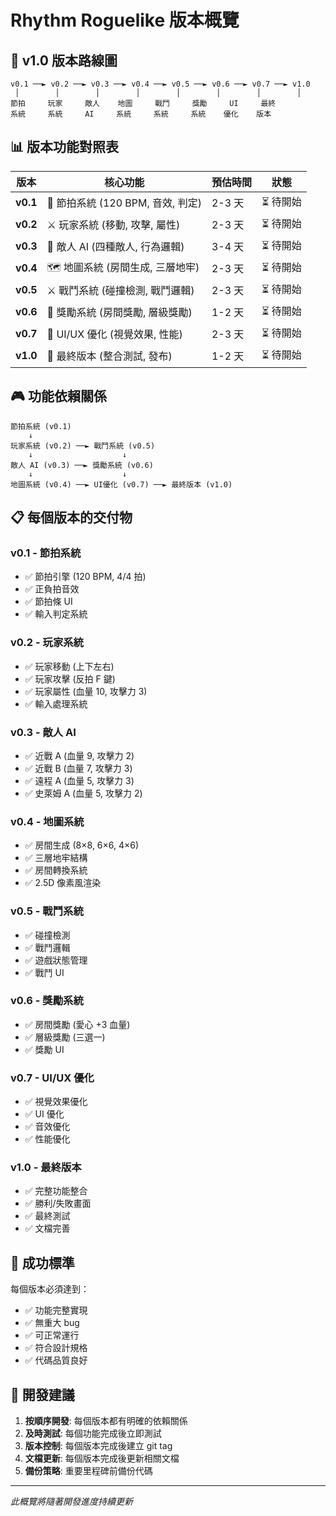 # Rhythm Roguelike 版本概覽

## 🎯 v1.0 版本路線圖

```
v0.1 ──► v0.2 ──► v0.3 ──► v0.4 ──► v0.5 ──► v0.6 ──► v0.7 ──► v1.0
 │        │        │        │        │        │        │        │
節拍     玩家     敵人    地圖     戰鬥     獎勵     UI     最終
系統     系統     AI     系統     系統     系統    優化    版本
```

## 📊 版本功能對照表

| 版本 | 核心功能 | 預估時間 | 狀態 |
|------|----------|----------|------|
| **v0.1** | 🎵 節拍系統 (120 BPM, 音效, 判定) | 2-3 天 | ⏳ 待開始 |
| **v0.2** | ⚔️ 玩家系統 (移動, 攻擊, 屬性) | 2-3 天 | ⏳ 待開始 |
| **v0.3** | 👹 敵人 AI (四種敵人, 行為邏輯) | 3-4 天 | ⏳ 待開始 |
| **v0.4** | 🗺️ 地圖系統 (房間生成, 三層地牢) | 2-3 天 | ⏳ 待開始 |
| **v0.5** | ⚔️ 戰鬥系統 (碰撞檢測, 戰鬥邏輯) | 2-3 天 | ⏳ 待開始 |
| **v0.6** | 🎁 獎勵系統 (房間獎勵, 層級獎勵) | 1-2 天 | ⏳ 待開始 |
| **v0.7** | 🎨 UI/UX 優化 (視覺效果, 性能) | 2-3 天 | ⏳ 待開始 |
| **v1.0** | 🚀 最終版本 (整合測試, 發布) | 1-2 天 | ⏳ 待開始 |

## 🎮 功能依賴關係

```
節拍系統 (v0.1)
    ↓
玩家系統 (v0.2) ──► 戰鬥系統 (v0.5)
    ↓                    ↓
敵人 AI (v0.3) ──► 獎勵系統 (v0.6)
    ↓                    ↓
地圖系統 (v0.4) ──► UI優化 (v0.7) ──► 最終版本 (v1.0)
```

## 📋 每個版本的交付物

### v0.1 - 節拍系統
- ✅ 節拍引擎 (120 BPM, 4/4 拍)
- ✅ 正負拍音效
- ✅ 節拍條 UI
- ✅ 輸入判定系統

### v0.2 - 玩家系統
- ✅ 玩家移動 (上下左右)
- ✅ 玩家攻擊 (反拍 F 鍵)
- ✅ 玩家屬性 (血量 10, 攻擊力 3)
- ✅ 輸入處理系統

### v0.3 - 敵人 AI
- ✅ 近戰 A (血量 9, 攻擊力 2)
- ✅ 近戰 B (血量 7, 攻擊力 3)
- ✅ 遠程 A (血量 5, 攻擊力 3)
- ✅ 史萊姆 A (血量 5, 攻擊力 2)

### v0.4 - 地圖系統
- ✅ 房間生成 (8×8, 6×6, 4×6)
- ✅ 三層地牢結構
- ✅ 房間轉換系統
- ✅ 2.5D 像素風渲染

### v0.5 - 戰鬥系統
- ✅ 碰撞檢測
- ✅ 戰鬥邏輯
- ✅ 遊戲狀態管理
- ✅ 戰鬥 UI

### v0.6 - 獎勵系統
- ✅ 房間獎勵 (愛心 +3 血量)
- ✅ 層級獎勵 (三選一)
- ✅ 獎勵 UI

### v0.7 - UI/UX 優化
- ✅ 視覺效果優化
- ✅ UI 優化
- ✅ 音效優化
- ✅ 性能優化

### v1.0 - 最終版本
- ✅ 完整功能整合
- ✅ 勝利/失敗畫面
- ✅ 最終測試
- ✅ 文檔完善

## 🎯 成功標準

每個版本必須達到：
- ✅ 功能完整實現
- ✅ 無重大 bug
- ✅ 可正常運行
- ✅ 符合設計規格
- ✅ 代碼品質良好

## 📅 開發建議

1. **按順序開發**: 每個版本都有明確的依賴關係
2. **及時測試**: 每個功能完成後立即測試
3. **版本控制**: 每個版本完成後建立 git tag
4. **文檔更新**: 每個版本完成後更新相關文檔
5. **備份策略**: 重要里程碑前備份代碼

---

*此概覽將隨著開發進度持續更新*
